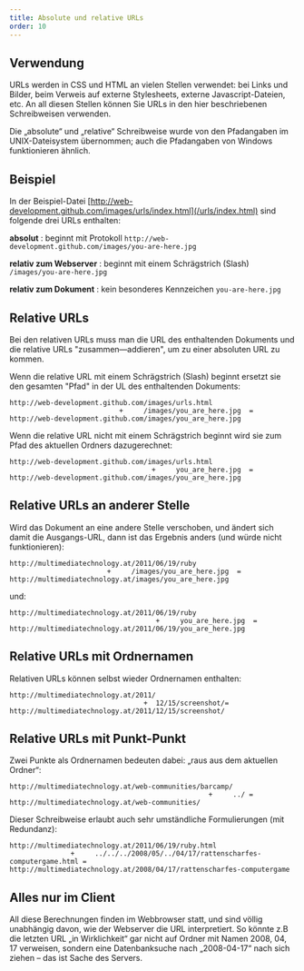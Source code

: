 ```yaml
---
title: Absolute und relative URLs
order: 10
---
```


## Verwendung

URLs werden in CSS und HTML an vielen Stellen verwendet: bei Links und Bilder, beim Verweis auf externe Stylesheets, externe Javascript-Dateien, etc.  An all diesen Stellen können Sie URLs in den hier beschriebenen Schreibweisen verwenden.

Die „absolute“ und „relative“ Schreibweise wurde von den Pfadangaben im UNIX-Dateisystem übernommen; auch die Pfadangaben von Windows funktionieren ähnlich.

## Beispiel

In der Beispiel-Datei
[http://web-development.github.com/images/urls/index.html](/urls/index.html) sind folgende drei URLs enthalten:

**absolut**
: beginnt mit Protokoll `http://web-development.github.com/images/you-are-here.jpg`

**relativ zum Webserver**
: beginnt mit einem Schrägstrich (Slash) `/images/you-are-here.jpg`

**relativ zum Dokument**
: kein besonderes Kennzeichen `you-are-here.jpg`

## Relative URLs

Bei den relativen URLs muss man die URL des enthaltenden Dokuments 
und die relative URLs "zusammen—addieren", um zu einer absoluten URL zu kommen.

Wenn die relative URL mit einem Schrägstrich (Slash) beginnt
ersetzt sie den gesamten "Pfad" in der UL des enthaltenden Dokuments:

    http://web-development.github.com/images/urls.html   
                               +     /images/you_are_here.jpg  = 
    http://web-development.github.com/images/you_are_here.jpg  

Wenn die relative URL nicht mit einem Schrägstrich beginnt
wird sie zum Pfad des aktuellen Ordners dazugerechnet:

    http://web-development.github.com/images/urls.html   
                                       +     you_are_here.jpg  = 
    http://web-development.github.com/images/you_are_here.jpg  

## Relative URLs an anderer Stelle

Wird das Dokument an eine andere Stelle verschoben, und ändert sich
damit die Ausgangs-URL, dann ist das Ergebnis anders (und würde nicht
funktionieren):

    http://multimediatechnology.at/2011/06/19/ruby
                            +     /images/you_are_here.jpg  = 
    http://multimediatechnology.at/images/you_are_here.jpg  

und:

    http://multimediatechnology.at/2011/06/19/ruby
                                        +     you_are_here.jpg  = 
    http://multimediatechnology.at/2011/06/19/you_are_here.jpg  

## Relative URLs mit Ordnernamen

Relativen URLs können selbst wieder Ordnernamen enthalten:

    http://multimediatechnology.at/2011/
                                     +  12/15/screenshot/= 
    http://multimediatechnology.at/2011/12/15/screenshot/

## Relative URLs mit Punkt-Punkt

Zwei Punkte als Ordnernamen bedeuten dabei: „raus aus dem aktuellen Ordner“:

    http://multimediatechnology.at/web-communities/barcamp/
                                                     +     ../ = 
    http://multimediatechnology.at/web-communities/

Dieser Schreibweise erlaubt auch sehr umständliche Formulierungen
(mit Redundanz):

    http://multimediatechnology.at/2011/06/19/ruby.html
                   +     ../../../2008/05/../04/17/rattenscharfes-computergame.html = 
    http://multimediatechnology.at/2008/04/17/rattenscharfes-computergame

## Alles nur im Client 

All diese Berechnungen finden im Webbrowser statt, und sind völlig unabhängig davon, 
wie der Webserver die URL interpretiert. So könnte z.B die letzten URL 
„in Wirklichkeit“ gar nicht auf Ordner mit Namen 2008, 04, 17 verweisen, 
sondern eine Datenbanksuche nach „2008-04-17“ nach sich ziehen – das ist Sache des Servers.

